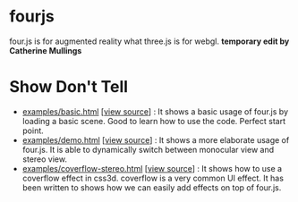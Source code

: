 # fourjs
four.js is for augmented reality what three.js is for webgl.
**temporary edit by Catherine Mullings**

# Show Don't Tell
* [examples/basic.html](https://github.com/cs210/daqrittles-codebase/tree/master/examples/basic.html)
\[[view source](https://github.com/cs210/daqrittles-codebase/tree/master/examples/basic.html)\] :
It shows a basic usage of four.js by loading a basic scene. Good to learn how to use the code. Perfect start point.
* [examples/demo.html](https://github.com/cs210/daqrittles-codebase/tree/master/examples/demo.html)
\[[view source](https://github.com/cs210/daqrittles-codebase/tree/master/examples/demo.html)\] :
It shows a more elaborate usage of four.js.
It is able to dynamically switch between monocular view and stereo view.
* [examples/coverflow-stereo.html](https://github.com/cs210/daqrittles-codebase/tree/master/examples/coverflow/coverflow-stereo.html#stereo)
\[[view source](https://github.com/cs210/daqrittles-codebase/tree/master/examples/coverflow/coverflow-stereo.html)\] :
It shows how to use a coverflow effect in css3d. coverflow is a very common UI effect.
It has been written to shows how we can easily add effects on top of four.js.
